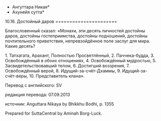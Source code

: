* Ангуттара Никая*
* Ахунейя сутта*

10\.16\. Достойный даров
\=\=\=\=\=\=\=\=\=\=\=\=\=\=\=\=\=\=\=\=\=\=

Благословенный сказал: «Монахи, эти десять личностей достойны даров, достойны гостеприимства, достойны подношений, достойны почтительного приветствия, непревзойдённое поле заслуг для мира\. Какие десять?

1\. Татхагата, Арахант, Полностью Просветлённый,
2\. Паччека\-будда,
3\. Освобождённый в обоих отношениях,
4\. Освобождённый мудростью,
5\. Засвидетельствовавший телом,
6\. Достигший воззрения,
7\. Освобождённый верой,
8\. Идущий\-за\-счёт\-Дхаммы,
9\. Идущий\-за\-счёт\-веры,
10\. Представитель клана»\.

Перевод с английского: SV

редакция перевода: 07\.09\.2013

источник: Anguttara Nikaya by Bhikkhu Bodhi, p\. 1355

Prepared for SuttaCentral by Aminah Borg\-Luck\.